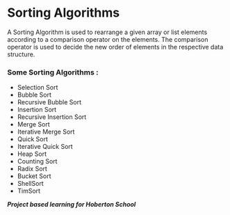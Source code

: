 # **Sorting Algorithms**

A Sorting Algorithm is used to rearrange a given array or list elements according to a comparison operator on the elements. The comparison operator is used to decide the new order of elements in the respective data structure.

### **Some Sorting Algorithms :**
* Selection Sort
* Bubble Sort
* Recursive Bubble Sort
* Insertion Sort
* Recursive Insertion Sort
* Merge Sort
* Iterative Merge Sort
* Quick Sort
* Iterative Quick Sort
* Heap Sort
* Counting Sort
* Radix Sort
* Bucket Sort
* ShellSort
* TimSort

***Project based learning for Hoberton School***